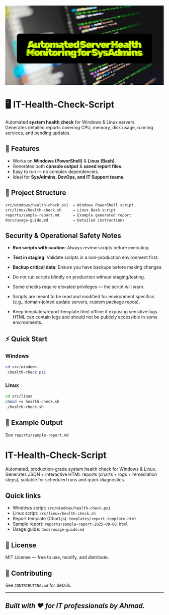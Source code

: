 ![IT-Health-Check-Script](monitoring.png)

# 🖥️ IT-Health-Check-Script

Automated **system health check** for Windows & Linux servers.  
Generates detailed reports covering CPU, memory, disk usage, running services, and pending updates.

## 🚀 Features
- Works on **Windows (PowerShell)** & **Linux (Bash)**.
- Generates both **console output** & **saved report files**.
- Easy to run — no complex dependencies.
- Ideal for **SysAdmins, DevOps, and IT Support teams**.

## 📂 Project Structure
```
src/windows/health-check.ps1  → Windows PowerShell script  
src/linux/health-check.sh     → Linux Bash script  
reports/sample-report.md      → Example generated report
docs/usage-guide.md           → Detailed instructions
```



## Security & Operational Safety Notes
- **Run scripts with caution**: Always review scripts before executing.
- **Test in staging**: Validate scripts in a non-production environment first.
- **Backup critical data**: Ensure you have backups before making changes.
 
 - Do not run scripts blindly on production without staging/testing.
 - Some checks require elevated privileges — the script will warn.
 - Scripts are meant to be read and modified for environment specifics (e.g., domain-joined update servers, custom package repos).
 - Keep templates/report-template.html offline if exposing sensitive logs. HTML can contain logs and should not be publicly accessible in some environments.

## ⚡ Quick Start

### Windows
```powershell
cd src/windows
.\health-check.ps1
```

### Linux
```bash
cd src/linux
chmod +x health-check.sh
./health-check.sh
```

## 📝 Example Output
See `reports/sample-report.md`

# IT-Health-Check-Script

Automated, production-grade system health check for Windows & Linux. Generates JSON + interactive HTML reports (charts + logs + remediation steps), suitable for scheduled runs and quick diagnostics.

## Quick links
- Windows script: `src/windows/health-check.ps1`
- Linux script: `src/linux/health-check.sh`
- Report template (Chart.js): `templates/report-template.html`
- Sample report: `reports/sample-report-2025-08-08.html`
- Usage guide: `docs/usage-guide.md`

## 📄 License
MIT License — free to use, modify, and distribute.

## 🤝 Contributing
See `CONTRIBUTING.md` for details.

---
## *Built with ❤️ for IT professionals by Ahmad.*
